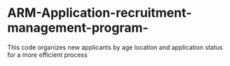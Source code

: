 # ARM-Application-recruitment-management-program-
This code organizes new applicants by age location and application status for a more efficient process
